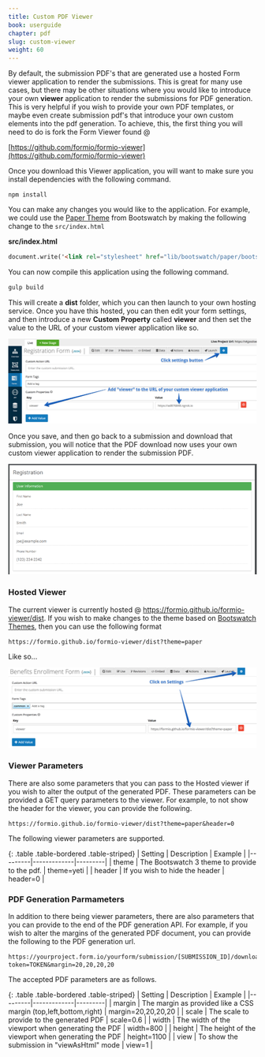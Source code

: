 ```yaml
---
title: Custom PDF Viewer
book: userguide
chapter: pdf
slug: custom-viewer
weight: 60
---
```

By default, the submission PDF's that are generated use a hosted Form viewer application to render the submissions. This is great for many use cases, but there may be other situations where you would like to introduce your own **viewer** application to render the submissions for PDF generation. This is very helpful if you wish to provide your own PDF templates, or maybe even create submission pdf's that introduce your own custom elements into the pdf generation. To achieve, this, the first thing you will need to do is fork the Form Viewer found @

[https://github.com/formio/formio-viewer](https://github.com/formio/formio-viewer)

Once you download this Viewer application, you will want to make sure you install dependencies with the following command.

```
npm install
```

You can make any changes you would like to the application. For example, we could use the [Paper Theme](https://bootswatch.com/3/paper/) from Bootswatch by making the following change to the ```src/index.html```

**src/index.html**
```html
document.write('<link rel="stylesheet" href="lib/bootswatch/paper/bootstrap.min.css" />');
```

You can now compile this application using the following command.

```html
gulp build
```

This will create a **dist** folder, which you can then launch to your own hosting service. Once you have this hosted, you can then edit your form settings, and then introduce a new **Custom Property** called **viewer** and then set the value to the URL of your custom viewer application like so.

![](/assets/img/userguide/pdf/custom-viewer.png)

Once you save, and then go back to a submission and download that submission, you will notice that the PDF download now uses your own custom viewer application to render the submission PDF.

![](/assets/img/userguide/pdf/custom-viewer-download.png)

### Hosted Viewer
The current viewer is currently hosted @ https://formio.github.io/formio-viewer/dist. If you wish to make changes to the theme based on [Bootswatch Themes](https://bootswatch.com/3/), then you can use the following format

```
https://formio.github.io/formio-viewer/dist?theme=paper
```

Like so...

![](/assets/img/userguide/pdf/custom-viewer-hosted.png)

### Viewer Parameters
There are also some parameters that you can pass to the Hosted viewer if you wish to alter the output of the generated PDF. These parameters can be provided a GET query parameters to the viewer. For example, to not show the header for the viewer, you can provide the following.

```
https://formio.github.io/formio-viewer/dist?theme=paper&header=0
```

The following viewer parameters are supported.

{: .table .table-bordered .table-striped}
| Setting | Description | Example |
|---------|-------------|---------|
| theme | The Bootswatch 3 theme to provide to the pdf. | theme=yeti |
| header | If you wish to hide the header | header=0 |

### PDF Generation Parmameters
In addition to there being viewer parameters, there are also parameters that you can provide to the end of the PDF generation API. For example, if you wish to alter the margins of the generated PDF document, you can provide the following to the PDF generation url.

```
https://yourproject.form.io/yourform/submission/[SUBMISSION_ID]/download?token=TOKEN&margin=20,20,20,20
```

The accepted PDF parameters are as follows.

{: .table .table-bordered .table-striped}
| Setting | Description | Example |
|---------|-------------|---------|
| margin | The margin as provided like a CSS margin (top,left,bottom,right) | margin=20,20,20,20 |
| scale | The scale to provide to the generated PDF | scale=0.6 |
| width | The width of the viewport when generating the PDF | width=800 |
| height | The height of the viewport when generating the PDF | height=1100 |
| view | To show the submission in "viewAsHtml" mode | view=1 |